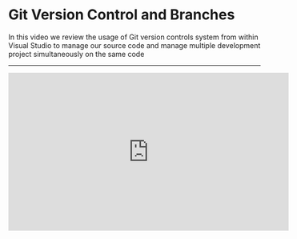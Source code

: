 ﻿# Git Version Control and Branches

In this video we review the usage of Git version controls system from within Visual Studio to manage our source code and manage multiple development project simultaneously on the same code

---
<iframe width="560" height="315" src="https://www.youtube.com/embed/7PvtjJwMXYo?list=PL1DEQjXG2xnJytCf0EkMYxwdOegOgrB9H" frameborder="0" allowfullscreen></iframe>